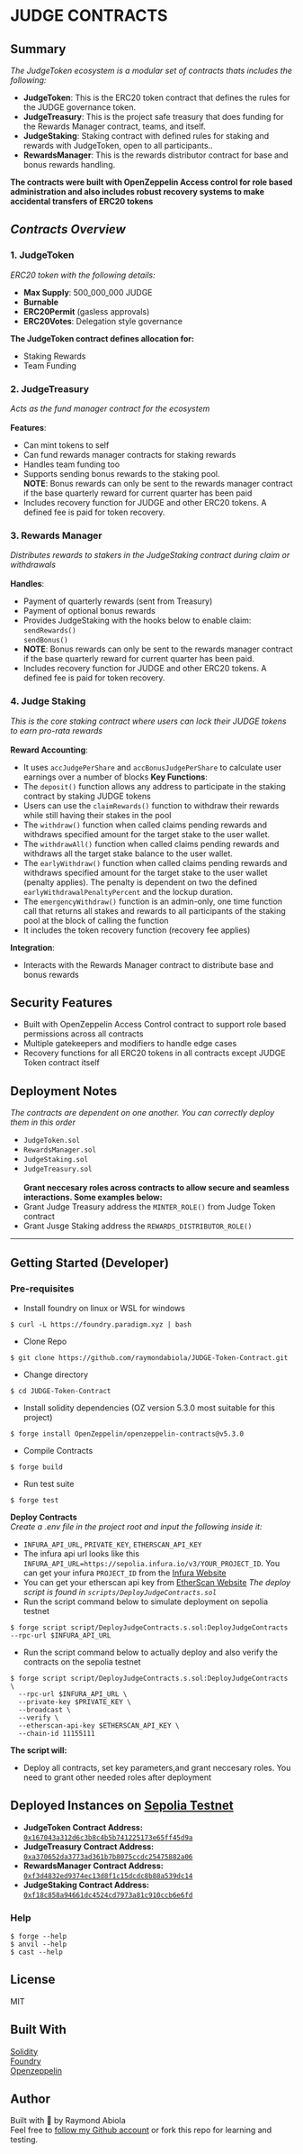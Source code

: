 # JUDGE CONTRACTS
## Summary
*The JudgeToken ecosystem is a modular set of contracts thats includes the following:*

- **JudgeToken**: This is the ERC20 token contract that defines the rules for the JUDGE governance token.
- **JudgeTreasury**: This is the project safe treasury that does funding for the Rewards Manager contract, teams, and itself.
- **JudgeStaking**: Staking contract with defined rules for staking and rewards with JudgeToken, open to all participants..
- **RewardsManager**: This is the rewards distributor contract for base and bonus rewards handling.

**The contracts were built with OpenZeppelin Access control for role based administration and also includes robust recovery systems to make accidental transfers of ERC20 tokens**

## *Contracts Overview*

### 1. JudgeToken
*ERC20 token with the following details:*
- **Max Supply**: 500_000_000 JUDGE
- **Burnable**
- **ERC20Permit** (gasless approvals)
- **ERC20Votes**: Delegation style governance


**The JudgeToken contract defines allocation for:** <br>
- Staking Rewards
- Team Funding

### 2. JudgeTreasury
*Acts as the fund manager contract for the ecosystem* <br> <br>
**Features**: 
- Can mint tokens to self
- Can fund rewards manager contracts for staking rewards
- Handles team funding too
- Supports sending bonus rewards to the staking pool.
<br> **NOTE**: Bonus rewards can only be sent to the rewards manager contract if the base quarterly reward for current quarter has been paid
- Includes recovery function for JUDGE and other ERC20 tokens. A defined fee is paid for token recovery.

### 3. Rewards Manager
*Distributes rewards to stakers in the JudgeStaking contract during claim or withdrawals* <br> <br>
**Handles**: 
- Payment of quarterly rewards (sent from Treasury)
- Payment of optional bonus rewards
- Provides JudgeStaking with the hooks below to enable claim: <br>
`sendRewards()` <br>
`sendBonus()`
- **NOTE**: Bonus rewards can only be sent to the rewards manager contract if the base quarterly reward for current quarter has been paid.
- Includes recovery function for JUDGE and other ERC20 tokens. A defined fee is paid for token recovery.

### 4. Judge Staking
*This is the core staking contract where users can lock their JUDGE tokens to earn pro-rata rewards* <br> <br>
**Reward Accounting**: 
- It uses `accJudgePerShare` and `accBonusJudgePerShare` to calculate user earnings over a number of blocks
**Key Functions**: 
- The `deposit()` function allows any address to participate in the staking contract by staking JUDGE tokens
- Users can use the `claimRewards()` function to withdraw their rewards while still having their stakes in the pool
- The `withdraw()` function when called claims pending rewards and withdraws specified amount for the target stake to the user wallet.
- The `withdrawAll()` function when called claims pending rewards and withdraws all the target stake balance to the user wallet.
- The `earlyWithdraw()` function when called claims pending rewards and withdraws specified amount for the target stake to the user wallet (penalty applies). The penalty is dependent on two the defined `earlyWithdrawalPenaltyPercent` and the lockup duration.
- The `emergencyWithdraw()` function is an admin-only, one time function call that returns all stakes and rewards to all participants of the staking pool at the block of calling the function
- It includes the token recovery function (recovery fee applies)

**Integration**:
- Interacts with the Rewards Manager contract to distribute base and bonus rewards

## Security Features
- Built with OpenZeppelin Access Control contract to support role based permissions across all contracts
- Multiple gatekeepers and modifiers to handle edge cases
- Recovery functions for all ERC20 tokens in all contracts except JUDGE Token contract itself

## Deployment Notes
*The contracts are dependent on one another. You can correctly deploy them in this order*
- `JudgeToken.sol`
- `RewardsManager.sol`
- `JudgeStaking.sol`
- `JudgeTreasury.sol` <br> <br>
**Grant neccesary roles across contracts to allow secure and seamless interactions. Some examples below:**
- Grant Judge Treasury address the `MINTER_ROLE()` from Judge Token contract
- Grant Jusge Staking address the `REWARDS_DISTRIBUTOR_ROLE()`

---
## Getting Started (Developer)
### Pre-requisites
- Install foundry on linux or WSL for windows
```shell
$ curl -L https://foundry.paradigm.xyz | bash
```
- Clone Repo
```shell
$ git clone https://github.com/raymondabiola/JUDGE-Token-Contract.git
```
- Change directory
```shell
$ cd JUDGE-Token-Contract
```
- Install solidity dependencies (OZ version 5.3.0 most suitable for this project)
```shell
$ forge install OpenZeppelin/openzeppelin-contracts@v5.3.0
```
- Compile Contracts
```shell
$ forge build
```
- Run test suite
```shell
$ forge test
```
**Deploy Contracts** <br>
*Create a .env file in the project root and input the following inside it:*
- `INFURA_API_URL`, `PRIVATE_KEY`, `ETHERSCAN_API_KEY`
- The infura api url looks like this `INFURA_API_URL=https://sepolia.infura.io/v3/YOUR_PROJECT_ID`. You can get your infura `PROJECT_ID` from the [Infura Website](https://www.infura.io/)
- You can get your etherscan api key from [EtherScan Website](https://etherscan.io/)
*The deploy script is found in `scripts/DeployJudgeContracts.sol`*
- Run the script command below to simulate deployment on sepolia testnet
```shell
$ forge script script/DeployJudgeContracts.s.sol:DeployJudgeContracts --rpc-url $INFURA_API_URL
```
- Run the script command below to actually deploy and also verify the contracts on the sepolia testnet
```shell
$ forge script script/DeployJudgeContracts.s.sol:DeployJudgeContracts \
  --rpc-url $INFURA_API_URL \
  --private-key $PRIVATE_KEY \
  --broadcast \
  --verify \
  --etherscan-api-key $ETHERSCAN_API_KEY \
  --chain-id 11155111
```
**The script will:**
- Deploy all contracts, set key parameters,and grant neccesary roles. You need to grant other needed roles after deployment

## Deployed Instances on [Sepolia Testnet](https://sepolia.etherscan.io/)
- **JudgeToken Contract Address:** [`0x167043a312d6c3b8c4b5b741225173e65ff45d9a`](https://sepolia.etherscan.io/address/0x167043a312d6c3b8c4b5b741225173e65ff45d9a)
- **JudgeTreasury Contract Address:** [`0xa370652da3773ad361b7b8075ccdc25475882a06`](https://sepolia.etherscan.io/address/0xa370652da3773ad361b7b8075ccdc25475882a06)
- **RewardsManager Contract Address:** [`0xf3d4832ed9374ec13d8f1c15dcdc8b88a539dc14`](https://sepolia.etherscan.io/address/0xf3d4832ed9374ec13d8f1c15dcdc8b88a539dc14)
- **JudgeStaking Contract Address:** [`0xf18c858a94661dc4524cd7973a81c910ccb6e6fd`](https://sepolia.etherscan.io/address/0xf18c858a94661dc4524cd7973a81c910ccb6e6fd)

### Help
```shell
$ forge --help
$ anvil --help
$ cast --help
```
## License
MIT

## Built With
[Solidity](https://docs.soliditylang.org/en/v0.8.30/) <br>
[Foundry](https://getfoundry.sh/) <br>
[Openzeppelin](https://docs.openzeppelin.com/) <br>

## Author
Built with 🤍 by Raymond Abiola <br>
Feel free to [follow my Github account](https://github.com/raymondabiola) or fork this repo for learning and testing.
